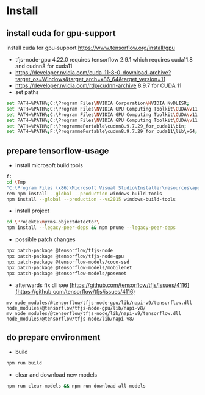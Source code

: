 # Install 

## install cuda for gpu-support
install cuda for gpu-support https://www.tensorflow.org/install/gpu
- tfjs-node-gpu 4.22.0 requires tensorflow 2.9.1 which requires cuda11.8 and cudnn8 for cuda11
- https://developer.nvidia.com/cuda-11-8-0-download-archive?target_os=Windows&target_arch=x86_64&target_version=11
- https://developer.nvidia.com/rdp/cudnn-archive 8.9.7 for CUDA 11
- set paths
```bash
set PATH=%PATH%;C:\Program Files\NVIDIA Corporation\NVIDIA NvDLISR;
set PATH=%PATH%;C:\Program Files\NVIDIA GPU Computing Toolkit\CUDA\v11.8\bin;
set PATH=%PATH%;C:\Program Files\NVIDIA GPU Computing Toolkit\CUDA\v11.8\lib\x64;
set PATH=%PATH%;C:\Program Files\NVIDIA GPU Computing Toolkit\CUDA\v11.8\extras\CUPTI\libx64;
set PATH=%PATH%;F:\ProgrammePortable\cudnn8.9.7.29_for_cuda11\bin;
set PATH=%PATH%;F:\ProgrammePortable\cudnn8.9.7.29_for_cuda11\lib\x64;
```

## prepare tensorflow-usage
- install microsoft build tools 
```bash
f:
cd \Tmp
"C:\Program Files (x86)\Microsoft Visual Studio\Installer\resources\app\layout\InstallCleanup.exe" -full
rem npm install --global --production windows-build-tools
npm install --global --production --vs2015 windows-build-tools
```
- install project
```bash
cd \Projekte\mycms-objectdetector\
npm install --legacy-peer-deps && npm prune --legacy-peer-deps
```
- possible patch changes
```bash
npx patch-package @tensorflow/tfjs-node
npx patch-package @tensorflow/tfjs-node-gpu
npx patch-package @tensorflow-models/coco-ssd
npx patch-package @tensorflow-models/mobilenet
npx patch-package @tensorflow-models/posenet
```
- afterwards fix dll see [https://github.com/tensorflow/tfjs/issues/4116](https://github.com/tensorflow/tfjs/issues/4116)
```
mv node_modules/@tensorflow/tfjs-node-gpu/lib/napi-v9/tensorflow.dll node_modules/@tensorflow/tfjs-node-gpu/lib/napi-v8/
mv node_modules/@tensorflow/tfjs-node/lib/napi-v9/tensorflow.dll node_modules/@tensorflow/tfjs-node/lib/napi-v8/
```

## do prepare environment

- build
```bash
npm run build
```
- clear and download new models
```bash
npm run clear-models && npm run download-all-models
```
